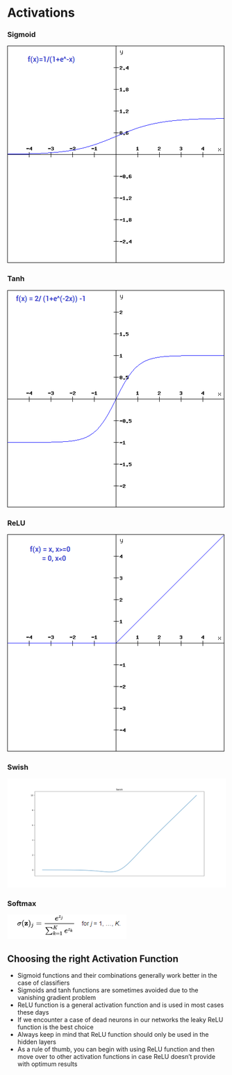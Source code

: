 # Activations

### Sigmoid 
![](https://github.com/xuyanMax/image-cache/blob/master/rnn/sigmoid.png)
### Tanh
![](https://github.com/xuyanMax/image-cache/blob/master/rnn/tanh.png)
### ReLU
![](https://github.com/xuyanMax/image-cache/blob/master/rnn/relu.png)
### Swish
![](https://github.com/xuyanMax/image-cache/blob/master/rnn/swish.png)
### Softmax
![](https://github.com/xuyanMax/image-cache/blob/master/rnn/softmax.png)

## Choosing the right Activation Function
- Sigmoid functions and their combinations generally work better in the case of classifiers
- Sigmoids and tanh functions are sometimes avoided due to the vanishing gradient problem
- ReLU function is a general activation function and is used in most cases these days
- If we encounter a case of dead neurons in our networks the leaky ReLU function is the best choice
- Always keep in mind that ReLU function should only be used in the hidden layers
- As a rule of thumb, you can begin with using ReLU function and then move over to other activation functions in case ReLU doesn’t provide with optimum results
